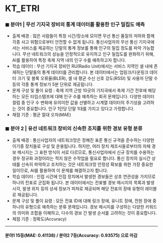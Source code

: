 # KT_ETRI
   ### ◼︎ 분야1 | 무선 기지국 장비의 통계 데이터를 활용한 인구 밀집도 예측  
- 출제 배경 : 많은 사람들이 특정 시간/장소에 모이면 무선 통신 품질의 저하와 함께 각종 사고 위험으로부터 안전할 수 없게 됩니다. 통신사업자의 무선 통신 기지국에서는 서비스를 제공하는 단말의 통계 정보를 통해 인구의 밀집 정도를 파악 가능합니다. 무선 네트워크의 성능을 안정적으로 유지하고 인구 밀집도를 완화하기 위해, AI를 활용하여 특정 축제 지역 내의 인구 수를 예측하고자 합니다.
- 학습 데이터 : 무선 기지국 장비인 RU(Radio Unit)에서는 서비스 지역인 셀 내에 존재하는 단말들의 통계 데이터를 관리합니다. 본 데이터에서는 업링크/다운링크 데이터 크기 및 블록 오류율(BLER), 셀 내 평균 수신 신호 강도(RSSI) 및 사용자 단말 수 등의 각종 통계 정보가 5분 단위로 제공됩니다.
- 문제 구성 및 풀이 요령 : 축제 지역 근방 10곳의 기지국에서 축제 기간 전후에 해당하는 모든 타임스탬프에 대해 인구 수를 예측하는 회귀 문제입니다. 다양한 데이터 컬럼 중 인구 수 변화에 유의미한 값을 선별하고 시계열 데이터의 주기성을 고려하는 것이 중요합니다. 인구 1인당 단말 1대를 가지고 있다고 가정합니다.
- 채점 기준 : 평균 절대 오차(MAE) 

### ◼︎ 분야 2 | 유선 네트워크 장비의 신속한 조치를 위한 경보 유형 분류 
- 출제 배경 : 통신사업자의 네트워크망은 정해진 표준 통신 규격을 준수하는 다양한 이기종 장치들로 구성 및 운용됩니다. 하지만, 여러 장치 제조사들로부터의 자체 경보 메시지는 그 표현 방식이 서로 다르므로, 통신사업자에서 신규 장치를 수용하는 경우 정규화 과정이라는 적지 않은 수작업을 필요로 합니다. 통신 장치의 실시간 상태를 신속히 파악하고 조치하는 것은 네트워크망 안정성 확보를 위한 가장 중요한 일이므로, AI를 활용하여 이 문제를 해결하고자 합니다.
- 학습 데이터 : 인접 시간에 인접 장치에서 발생한 경보들은 상호 연관성을 가지므로 하나의 전표로 군집화 됩니다. 본 데이터에서는 전표별 경보 메시지의 목록과 발생 시각, 발생 위치 등의 상세 정보가 피처로 제공되며 해당 전표의 장애 유형이 레이블로 제공됩니다.
- 문제 구성 및 풀이 요령 : 모든 전표 ID에 대해 링크 장애, 유니트 장애, 전원 장애 중 하나의 유형으로 예측하는 분류 문제입니다. 경보 메시지를 구성하는 다양한 키워드의 의미와 조합을 이해하고, 다수의 경보 간 발생 순서를 고려하는 것이 중요합니다.
- 채점 기준 : 정확도(Accuracy) 

------------------------------------------------------------------------------
#### 분야1 15등(MAE: 0.41138) / 분야2 7등(Accuracy: 0.93575) 으로 마감
